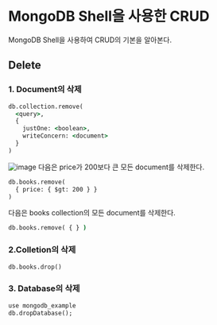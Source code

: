 # MongoDB Shell을 사용한 CRUD
MongoDB Shell을 사용하여 CRUD의 기본을 알아본다.  

## Delete
### 1. Document의 삭제
```cmd
db.collection.remove(
  <query>,
  {
    justOne: <boolean>,
    writeConcern: <document>
  }
)
```
![image](https://user-images.githubusercontent.com/63652571/166173708-97021013-0ba9-4185-92ec-ac186bbf1407.png)
다음은 price가 200보다 큰 모든 document를 삭제한다.
```cmd
db.books.remove(
  { price: { $gt: 200 } }
)
```
다음은 books collection의 모든 document를 삭제한다.
```cmd
db.books.remove( { } )
```
### 2.Colletion의 삭제
```cmd
db.books.drop()
```
### 3. Database의 삭제
```cmd
use mongodb_example
db.dropDatabase();
```
